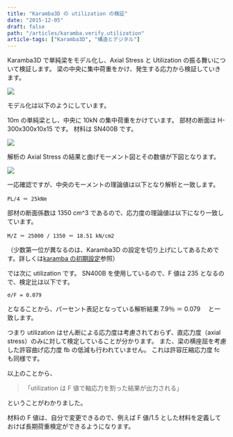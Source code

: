 ```yaml
---
title: "Karamba3D の utilization の検証"
date: "2015-12-05"
draft: false
path: "/articles/karamba.verify.utilization"
article-tags: ["Karamba3D", "構造とデジタル"]
---
```


Karamba3D で単純梁をモデル化し、Axial Stress と Utilization の振る舞いについて検証します。
梁の中央に集中荷重をかけ、発生する応力から検証していきます。

[![](http://3.bp.blogspot.com/-lxwjAdTgIzA/VmKR4KU3LdI/AAAAAAAABAg/61unY1th5mI/s400/%25E8%25A7%25A3%25E6%259E%2590%25E7%25B5%2590%25E6%259E%259C.JPG)](http://3.bp.blogspot.com/-lxwjAdTgIzA/VmKR4KU3LdI/AAAAAAAABAg/61unY1th5mI/s1600/%25E8%25A7%25A3%25E6%259E%2590%25E7%25B5%2590%25E6%259E%259C.JPG)

モデル化は以下のようにしています。

10m の単純梁とし、中央に 10kN の集中荷重をかけています。
部材の断面は H-300x300x10x15 です。
材料は SN400B です。

[![](http://2.bp.blogspot.com/-Jvs1nOYHn-8/VmKcBlG2AfI/AAAAAAAABA8/2XmZ-GYpOmk/s640/%25E3%2583%25A2%25E3%2583%2587%25E3%2583%25AB%25E5%258C%2596.JPG)](http://2.bp.blogspot.com/-Jvs1nOYHn-8/VmKcBlG2AfI/AAAAAAAABA8/2XmZ-GYpOmk/s1600/%25E3%2583%25A2%25E3%2583%2587%25E3%2583%25AB%25E5%258C%2596.JPG)

解析の Axial Stress の結果と曲げモーメント図とその数値が下図となります。

[![](http://2.bp.blogspot.com/-cQsX2dqXmPY/VmKdPDVHZAI/AAAAAAAABBI/PMzWAo2_vhY/s400/My.JPG)](http://2.bp.blogspot.com/-cQsX2dqXmPY/VmKdPDVHZAI/AAAAAAAABBI/PMzWAo2_vhY/s1600/My.JPG)

一応確認ですが、中央のモーメントの理論値は以下となり解析と一致します。
```
PL/4 ＝ 25kNm
```

部材の断面係数は 1350 cm^3 であるので、応力度の理論値は以下になり一致しています。

```
M/Z ＝ 25000 / 1350 ＝ 18.51 kN/cm2
```
（少数第一位が異なるのは、Karamba3D の設定を切り上げにしてあるためです。詳しくは[karamba の初期設定](../karamba.Initial.setting)参照）

では次に utilization です。
SN400B を使用しているので、F 値は 235 となるので、検定比は以下です。
```
σ/F = 0.079  
```
となることから、パーセント表記となっている解析結果 7.9％ ＝ 0.079 　と一致します。

つまり utilization はせん断による応力度は考慮されておらず、直応力度（axial stress）のみに対して検定していることが分かります。
また、梁の横座屈を考慮した許容曲げ応力度 fb の低減も行われていません。
これは許容圧縮応力度 fc も同様です。

以上のことから、

>「utilization は F 値で軸応力を割った結果が出力される」

ということがわかりました。

材料の F 値は、自分で変更できるので、例えば F 値/1.5 とした材料を定義しておけば長期荷重検定ができるようになります。
